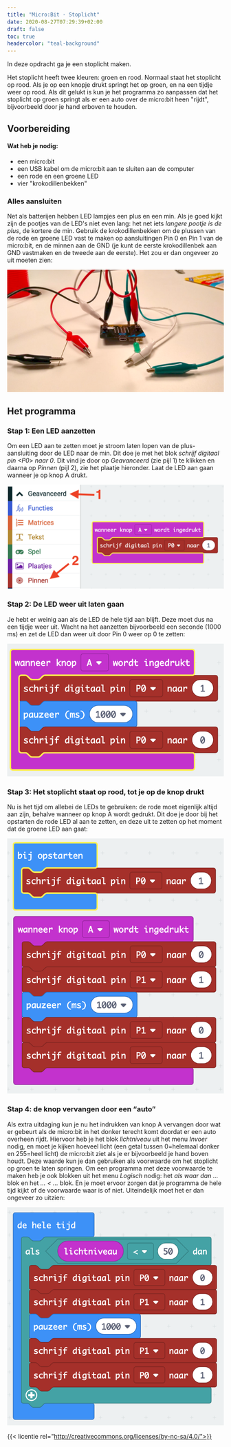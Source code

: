 ```yaml
---
title: "Micro:Bit - Stoplicht"
date: 2020-08-27T07:29:39+02:00
draft: false
toc: true
headercolor: "teal-background"
---
```


In deze opdracht ga je een stoplicht maken.
<!--more-->
Het stoplicht heeft twee kleuren: groen en rood. Normaal staat het stoplicht op rood. Als je op een knopje drukt springt het op groen, en na een tijdje weer op rood. Als dit gelukt is kun je het programma zo aanpassen dat het stoplicht op groen springt als er een auto over de micro:bit heen "rijdt", bijvoorbeeld door je hand erboven te houden.

## Voorbereiding

#### Wat heb je nodig:
- een micro:bit
- een USB kabel om de micro:bit aan te sluiten aan de computer
- een rode en een groene LED
- vier "krokodillenbekken"

### Alles aansluiten
Net als batterijen hebben LED lampjes een plus en een min. Als je goed kijkt zijn de pootjes van de LED's niet even lang: het net iets *langere pootje is de plus*, de kortere de min. Gebruik de krokodillenbekken om de plussen van de rode en groene LED vast te maken op aansluitingen Pin 0 en Pin 1 van de micro:bit, en de minnen aan de GND (je kunt de eerste krokodillenbek aan GND vastmaken en de tweede aan de eerste). Het zou er dan ongeveer zo uit moeten zien:

![Stoplicht aansluiten](../img/stoplicht-aansluiten.png)



## Het programma

### Stap 1: Een LED aanzetten
Om een LED aan te zetten moet je stroom laten lopen van de plus-aansluiting door de LED naar de min. Dit doe je met het blok _schrijf digitaal pin \<P0\> naar 0_. Dit vind je door op _Geavanceerd_ (zie pijl 1) te klikken en daarna op _Pinnen_ (pijl 2), zie het plaatje hieronder. Laat de LED aan gaan wanneer je op knop A drukt.

![Stoplicht LED aan](../img/stoplicht-1-led-aan.png)

### Stap 2: De LED weer uit laten gaan
Je hebt er weinig aan als de LED de hele tijd aan blijft. Deze moet dus na een tijdje weer uit. Wacht na het aanzetten bijvoorbeeld een seconde (1000 ms) en zet de LED dan weer uit door Pin 0 weer op 0 te zetten:

![Stoplicht LED weer uit](../img/stoplicht-2-led-weer-uit.png)

### Stap 3: Het stoplicht staat op rood, tot je op de knop drukt
Nu is het tijd om allebei de LEDs te gebruiken: de rode moet eigenlijk altijd aan zijn, behalve wanneer op knop A wordt gedrukt. Dit doe je door bij het opstarten de rode LED al aan te zetten, en deze uit te zetten op het moment dat de groene LED aan gaat:

![Stoplicht rood en groen](../img/stoplicht-3-rood-en-groen.png)

### Stap 4: de knop vervangen door een “auto”
Als extra uitdaging kun je nu het indrukken van knop A vervangen door wat er gebeurt als de micro:bit in het donker terecht komt doordat er een auto overheen rijdt. Hiervoor heb je het blok _lichtniveau_ uit het menu _Invoer_ nodig, en moet je kijken hoeveel licht (een getal tussen 0=helemaal donker en 255=heel licht) de micro:bit ziet als je er bijvoorbeeld je hand boven houdt. Deze waarde kun je dan gebruiken als voorwaarde om het stoplicht op groen te laten springen. Om een programma met deze voorwaarde te maken heb je ook blokken uit het menu _Logisch_ nodig: het _als waar dan ..._ blok en het _... < ..._ blok. En je moet ervoor zorgen dat je programma de hele tijd kijkt of de voorwaarde waar is of niet. Uiteindelijk moet het er dan ongeveer zo uitzien:

![Stoplicht licht en donker](../img/stoplicht-4-licht-en-donker.png)

{{< licentie rel="http://creativecommons.org/licenses/by-nc-sa/4.0/">}}
